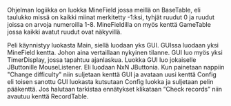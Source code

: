 Ohjelman logiikka on luokka MineField jossa meillä on BaseTable, eli taulukko missä on kaikki miinat merkitetty -1:ksi,
tyhjät ruudut 0 ja ruudut joissa on arvoja numeroilla 1-8. MineFieldilla on myös kenttä GameTable jossa kaikki avatut ruudut ovat näkyvillä. 

Peli käynnistyy luokasta Main, siellä luodaan yks GUI. GUIssa luodaan yksi MineField kentta. Johon aina vertaillaan 
nykyinen tilanne. GUI luo myös yksi TimerDisplay, jossa tapahtuu ajanlaskua. Luokka GUI luo jokaiselle 
JButtonille MouseListener. Eli luodaan NxN JButtonia. Kun painetaan nappiin "Change difficulty" niin suljetaan 
kenttä GUI ja avataan uusi kenttä Config eli toisen sanottu GUI luokasta kutsutaan Config luokka ja suljetaan pelin pääkenttä. 
Jos halutaan tarkistaa ennätykset klikataan “Check records” niin avautuu kenttä RecordTable.